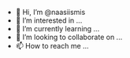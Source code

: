- 👋 Hi, I’m @naasiismis
- 👀 I’m interested in ...
- 🌱 I’m currently learning ...
- 💞️ I’m looking to collaborate on ...
- 📫 How to reach me ...

<!---
naasiismis/naasiismis is a ✨ special ✨ repository because its `README.md` (this file) appears on your GitHub profile.
You can click the Preview link to take a look at your changes.
--->
